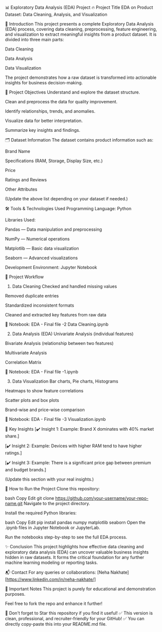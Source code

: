 📊 Exploratory Data Analysis (EDA) Project
🔥 Project Title
EDA on Product Dataset: Data Cleaning, Analysis, and Visualization

📌 Introduction
This project presents a complete Exploratory Data Analysis (EDA) process, covering data cleaning, preprocessing, feature engineering, and visualization to extract meaningful insights from a product dataset.
It is divided into three main parts:

Data Cleaning

Data Analysis

Data Visualization

The project demonstrates how a raw dataset is transformed into actionable insights for business decision-making.

🎯 Project Objectives
Understand and explore the dataset structure.

Clean and preprocess the data for quality improvement.

Identify relationships, trends, and anomalies.

Visualize data for better interpretation.

Summarize key insights and findings.

🗂️ Dataset Information
The dataset contains product information such as:

Brand Name

Specifications (RAM, Storage, Display Size, etc.)

Price

Ratings and Reviews

Other Attributes

(Update the above list depending on your dataset if needed.)

🛠️ Tools & Technologies Used
Programming Language: Python

Libraries Used:

Pandas — Data manipulation and preprocessing

NumPy — Numerical operations

Matplotlib — Basic data visualization

Seaborn — Advanced visualizations

Development Environment: Jupyter Notebook

🧹 Project Workflow
1. Data Cleaning
Checked and handled missing values

Removed duplicate entries

Standardized inconsistent formats

Cleaned and extracted key features from raw data

📁 Notebook: EDA - Final file -2 Data Cleaning.ipynb

2. Data Analysis (EDA)
Univariate Analysis (individual features)

Bivariate Analysis (relationship between two features)

Multivariate Analysis

Correlation Matrix

📁 Notebook: EDA - Final file -1.ipynb

3. Data Visualization
Bar charts, Pie charts, Histograms

Heatmaps to show feature correlations

Scatter plots and box plots

Brand-wise and price-wise comparison

📁 Notebook: EDA - Final file -3 Visualization.ipynb

🔎 Key Insights
[✔️ Insight 1: Example: Brand X dominates with 40% market share.]

[✔️ Insight 2: Example: Devices with higher RAM tend to have higher ratings.]

[✔️ Insight 3: Example: There is a significant price gap between premium and budget brands.]

(Update this section with your real insights.)

🚀 How to Run the Project
Clone this repository:

bash
Copy
Edit
git clone https://github.com/your-username/your-repo-name.git
Navigate to the project directory.

Install the required Python libraries:

bash
Copy
Edit
pip install pandas numpy matplotlib seaborn
Open the .ipynb files in Jupyter Notebook or JupyterLab.

Run the notebooks step-by-step to see the full EDA process.

✨ Conclusion
This project highlights how effective data cleaning and exploratory data analysis (EDA) can uncover valuable business insights hidden in raw datasets.
It forms the critical foundation for any further machine learning modeling or reporting tasks.

📬 Contact
For any queries or collaborations:
[Neha Nakhate]
[https://www.linkedin.com/in/neha-nakhate/]

📌 Important Notes
This project is purely for educational and demonstration purposes.

Feel free to fork the repo and enhance it further!

🌟 Don't forget to Star this repository if you find it useful!
✅ This version is clean, professional, and recruiter-friendly for your GitHub!
✅ You can directly copy-paste this into your README.md file.
